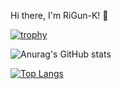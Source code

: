 Hi there, I'm RiGun-K! 👋

[![trophy](https://github-profile-trophy.vercel.app/?username=RiGun-k&discord)](https://github.com/RiGun-K/github-profile-trophy)

![Anurag's GitHub stats](https://github-readme-stats.vercel.app/api?username=RiGun-K&show_icons=true&theme=tokyonight)

[![Top Langs](https://github-readme-stats.vercel.app/api/top-langs/?username=RiGun-K&layout=compact&show_icons=true&theme=tokyonight)](https://github.com/RiGun-K/github-readme-stats)
